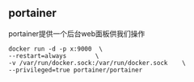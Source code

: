 ## portainer
portainer提供一个后台web面板供我们操作

    docker run -d -p x:9000  \
    --restart=always        \
    -v /var/run/docker.sock:/var/run/docker.sock    \
    --privileged=true portainer/portainer 